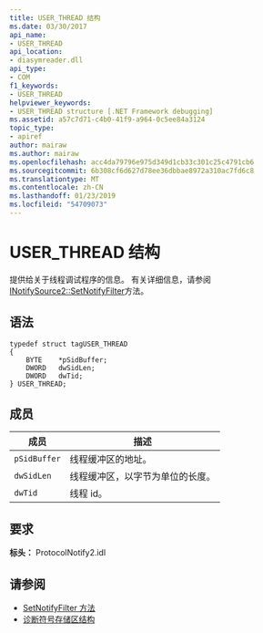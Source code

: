 ```yaml
---
title: USER_THREAD 结构
ms.date: 03/30/2017
api_name:
- USER_THREAD
api_location:
- diasymreader.dll
api_type:
- COM
f1_keywords:
- USER_THREAD
helpviewer_keywords:
- USER_THREAD structure [.NET Framework debugging]
ms.assetid: a57c7d71-c4b0-41f9-a964-0c5ee84a3124
topic_type:
- apiref
author: mairaw
ms.author: mairaw
ms.openlocfilehash: acc4da79796e975d349d1cb33c301c25c4791cb6
ms.sourcegitcommit: 6b308cf6d627d78ee36dbbae8972a310ac7fd6c8
ms.translationtype: MT
ms.contentlocale: zh-CN
ms.lasthandoff: 01/23/2019
ms.locfileid: "54709073"
---
```

# <a name="userthread-structure"></a>USER_THREAD 结构
提供给关于线程调试程序的信息。 有关详细信息，请参阅[INotifySource2::SetNotifyFilter](../../../../docs/framework/unmanaged-api/diagnostics/inotifysource2-setnotifyfilter-method.md)方法。  
  
## <a name="syntax"></a>语法  
  
```  
typedef struct tagUSER_THREAD  
{  
    BYTE    *pSidBuffer;  
    DWORD   dwSidLen;  
    DWORD   dwTid;  
} USER_THREAD;  
```  
  
## <a name="members"></a>成员  
  
|成员|描述|  
|------------|-----------------|  
|`pSidBuffer`|线程缓冲区的地址。|  
|`dwSidLen`|线程缓冲区，以字节为单位的长度。|  
|`dwTid`|线程 id。|  
  
## <a name="requirements"></a>要求  
 **标头：** ProtocolNotify2.idl  
  
## <a name="see-also"></a>请参阅
- [SetNotifyFilter 方法](../../../../docs/framework/unmanaged-api/diagnostics/inotifysource2-setnotifyfilter-method.md)
- [诊断符号存储区结构](../../../../docs/framework/unmanaged-api/diagnostics/diagnostics-symbol-store-structures.md)
